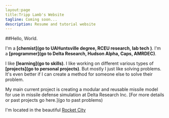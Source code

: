 ```yaml
---
layout:page
title:Tripp Lamb's Website
tagline: Coming soon...
description: Resume and tutorial website
---
```


##Hello, World.

I'm a **[chemist](go to UAHuntsville degree, RCEU research, lab tech )**. 
I'm a **[programmer](go to Delta Research, Hudson Alpha, Caps, AMRDEC)**.

I like **[learning](go to skills)**. I like working on different various types of **[projects](go to personal projects)**. 
But mostly I just like solving problems. It's even better if I can create a method for someone else to solve their problem.

My main current project is creating a modular and reusable missile model for use in missile defense simulation at Delta Research Inc. [For more details or past projects go here.](go to past problems) 

I'm located in the beautiful [Rocket City](https://en.wikipedia.org/wiki/Huntsville,_Alabama)




